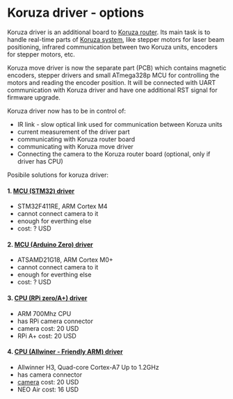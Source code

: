 # Koruza driver - options

Koruza driver is an additional board to [Koruza router][link1]. Its main task is to handle real-time parts of [Koruza system][link2], like stepper motors for laser beam positioning, infrared communication between two Koruza units, encoders for stepper motors, etc. 

Koruza move driver is now the separate part (PCB) which contains magnetic encoders, stepper drivers and small ATmega328p MCU for controlling the motors and reading the encoder position. It will be connected with UART communication with Koruza driver and have one additional RST signal for firmware upgrade.

Koruza driver now has to be in control of:
* IR link - slow optical link used for communication between Koruza units
* current measurement of the driver part
* communicating with Koruza router board
* communicating with Koruza move driver
* Connecting the camera to the Koruza router board (optional, only if driver has CPU)

Posibile solutions for koruza driver:
#### 1. [MCU (STM32) driver][link3]
* STM32F411RE, ARM Cortex M4
* cannot connect camera to it
* enough for everthing else
* cost: ? USD

#### 2. [MCU (Arduino Zero) driver][link4]
* ATSAMD21G18, ARM Cortex M0+
* cannot connect camera to it
* enough for everthing else
* cost: ? USD

#### 3. [CPU (RPi zero/A+) driver][link5]
* ARM 700Mhz CPU
* has RPi camera connector
* camera cost: 20 USD
* RPi A+ cost: 20 USD

#### 4. [CPU (Allwiner - Friendly ARM) driver][link6]
* Allwinner H3, Quad-core Cortex-A7 Up to 1.2GHz
* has camera connector
* [camera][link7] cost: 20 USD
* NEO Air cost: 16 USD



 [link1]: https://github.com/IRNAS/KORUZA-router
 [link2]: http://koruza.net/
 [link3]: https://github.com/IRNAS/Universal-Stepper-Driver-Rpi
 [link4]: https://www.arduino.cc/en/Main/ArduinoBoardZero
 [link5]: https://www.raspberrypi.org/blog/raspberry-pi-model-a-plus-on-sale/
 [link6]: http://www.friendlyarm.com/index.php?route=product/product&path=69&product_id=151
 [link7]: http://www.friendlyarm.com/index.php?route=product/product&product_id=155

 
 
